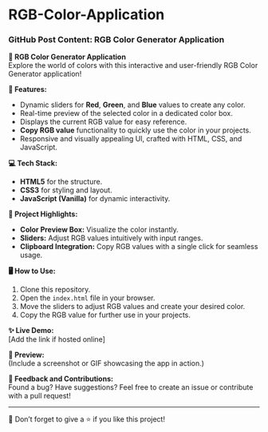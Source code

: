 # RGB-Color-Application
### GitHub Post Content: RGB Color Generator Application  

**🌈 RGB Color Generator Application**  
Explore the world of colors with this interactive and user-friendly RGB Color Generator application!  

**🚀 Features:**  
- Dynamic sliders for **Red**, **Green**, and **Blue** values to create any color.  
- Real-time preview of the selected color in a dedicated color box.  
- Displays the current RGB value for easy reference.  
- **Copy RGB value** functionality to quickly use the color in your projects.  
- Responsive and visually appealing UI, crafted with HTML, CSS, and JavaScript.  

**💻 Tech Stack:**  
- **HTML5** for the structure.  
- **CSS3** for styling and layout.  
- **JavaScript (Vanilla)** for dynamic interactivity.  

**📂 Project Highlights:**  
- **Color Preview Box:** Visualize the color instantly.  
- **Sliders:** Adjust RGB values intuitively with input ranges.  
- **Clipboard Integration:** Copy RGB values with a single click for seamless usage.  

**🖥️ How to Use:**  
1. Clone this repository.  
2. Open the `index.html` file in your browser.  
3. Move the sliders to adjust RGB values and create your desired color.  
4. Copy the RGB value for further use in your projects.  

**✨ Live Demo:**  
[Add the link if hosted online]  

**📸 Preview:**  
(Include a screenshot or GIF showcasing the app in action.)

**🌟 Feedback and Contributions:**  
Found a bug? Have suggestions? Feel free to create an issue or contribute with a pull request!  

---  
🌟 Don’t forget to give a ⭐ if you like this project!
